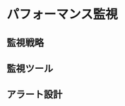 # パフォーマンス監視

## 監視戦略
<!-- 本番環境でのパフォーマンス監視戦略 -->

## 監視ツール
<!-- 使用する監視ツールとその設定 -->

## アラート設計
<!-- パフォーマンス劣化時のアラート設計 -->
